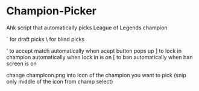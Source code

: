 # Champion-Picker
Ahk script that automatically picks League of Legends champion

` for draft picks
\ for blind picks

' to accept match automatically when acept button pops up
] to lock in champion automatically when lock in is on
[ to ban automatically when ban screen is on

change champIcon.png into icon of the champion you want to pick (snip only middle of the icon from champ select)
